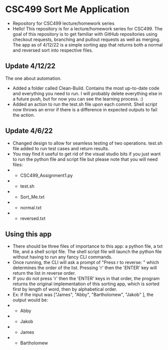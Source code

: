 # CSC499 Sort Me Application
- Repository for CSC499 lecture/homework series
- Hello! This repository is for a lecture/homework series for CSC499. The goal of this repository is to get familiar with GitHub repositories using checkout requests, branching
and pullout requests as well as merging. The app as of 4/12/22 is a simple sorting app that returns both a normal and reversed sort into respective files.
## Update 4/12/22
The one about automation.
 - Added a folder called Clean-Build. Contains the most up-to-date code and everything you need to run. I will probably delete everything else in a future push, but for now you can see the learning process. :)
 - Added an action to run the test.sh file upon each commit. Shell script now throws an error if there is a difference in expected outputs to fail the action.
## Update 4/6/22
- Changed design to allow for seamless testing of two operations. test.sh file added to run test cases and return results. 
- You may find it useful to get rid of the visual studio bits if you just want to run the python file and script file but please note that you will need files: 
- - CSC499_Assignment1.py
- - test.sh
- - Sort_Me.txt
- - normal.txt
- - reversed.txt
## Using this app
- There should be three files of importance to this app: a python file, a txt file, and a shell script file. The shell script file will launch the python file without
having to run any fancy CLI commands. 
- Once running, the CLI will ask a prompt of "Press r to reverse: " which determines the order of the list. Pressing 'r' then the 'ENTER' 
key will return the list in reverse order.
- If you do not press 'r' then the 'ENTER' keys in that order, the program returns the original implementation of this sorting app, which is sorted first by length of 
word, then by alphabetical order.
- Ex: if the input was \["James", "Abby", "Bartholomew", "Jakob" \], the output would be: 
-  - Abby
-  - Jakob
-  - James
-  - Bartholomew
